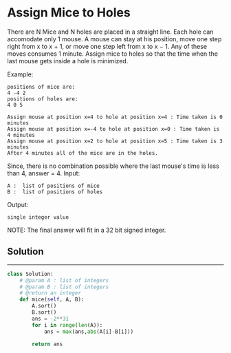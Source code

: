 <h1>Assign Mice to Holes</h1>

<p>
There are N Mice and N holes are placed in a straight line.
Each hole can accomodate only 1 mouse.
A mouse can stay at his position, move one step right from x to x + 1, or move one step left from x to x − 1. Any of these moves consumes 1 minute.
Assign mice to holes so that the time when the last mouse gets inside a hole is minimized.

Example:

    positions of mice are:
    4 -4 2
    positions of holes are:
    4 0 5

    Assign mouse at position x=4 to hole at position x=4 : Time taken is 0 minutes 
    Assign mouse at position x=-4 to hole at position x=0 : Time taken is 4 minutes 
    Assign mouse at position x=2 to hole at position x=5 : Time taken is 3 minutes 
    After 4 minutes all of the mice are in the holes.

Since, there is no combination possible where the last mouse's time is less than 4, 
answer = 4.
Input:

    A :  list of positions of mice
    B :  list of positions of holes
Output:

    single integer value

NOTE: The final answer will fit in a 32 bit signed integer. 

<h2>Solution</h2>

***

```python
class Solution:
    # @param A : list of integers
    # @param B : list of integers
    # @return an integer
    def mice(self, A, B):
        A.sort()
        B.sort()
        ans = -2**31
        for i in range(len(A)):
            ans = max(ans,abs(A[i]-B[i]))
            
        return ans
```